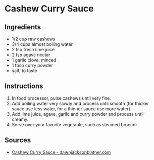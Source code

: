 # Cashew Curry Sauce

## Ingredients

* 1/2 cup raw cashews
* 3/4 cups almost boiling water
* 2 tsp fresh lime juice
* 2 tsp agave nectar
* 1 garlic clove, minced
* 1 tbsp curry powder
* salt, to taste

## Instructions

1. In food processor, pulse cashews until very fine.
2. Add boiling water very slowly and process until smooth (for thicker sauce use less water, for a thinner sauce use more water).
3. Add lime juice, agave, garlic and curry powder and process until creamy.
4. Serve over your favorite vegetable, such as steamed broccoli.


## Sources
* [Cashew Curry Sauce - dawnjacksonblatner.com](https://dawnjacksonblatner.com/recipes/cashew-curry-sauce/)
